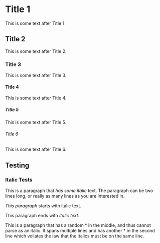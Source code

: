 # Title 1

This is some text after Title 1.

## Title 2

This is some text after Title 2.

### Title 3

This is some text after Title 3.

#### Title 4

This is some text after Title 4.

##### Title 5

This is some text after Title 5.

###### Title 6

This is some text after Title 6.

## Testing

### Italic Tests

This is a paragraph that *has some italic* text.
The paragraph can be two lines long, or really as many lines as you
are interested in.

*This paragraph* starts with italic text.

This paragraph ends with *italic text*.

This is a paragraph that has a random * in the middle, and thus cannot parse as an italic.
It spans multiple lines and has another * in the second line which voilates the law that the italics
must be on the same line.
